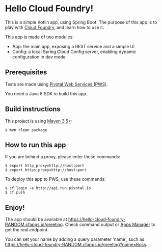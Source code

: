 # Hello Cloud Foundry!

This is a simple Kotlin app, using Spring Boot.
The purpose of this app is to play with [Cloud Foundry](https://www.cloudfoundry.org), and learn how to use it.

This app is made of two modules:
 - App: the main app, exposing a REST service and a simple UI
 - Config: a local Spring Cloud Config server, enabling dynamic configuration in dev mode

## Prerequisites

Tests are made using [Pivotal Web Services (PWS)](https://run.pivotal.io).

You need a Java 8 SDK to build this app.

## Build instructions

This project is using [Maven 3.5+](http://maven.apache.org):
    
    $ mvn clean package

## How to run this app

If you are behind a proxy, please enter these commands:
    
    $ export http_proxy=http://host:port
    $ export https_proxy=http://host:port

To deploy this app to PWS, use these commands:

    $ cf login -a http://api.run.pivotal.io
    $ cf push

## Enjoy!

The app should be available at https://hello-cloud-foundry-RANDOM.cfapps.io/greeting.
Check command output or [Apps Manager](https://console.run.pivotal.io) to get the real endpoint.

You can set your name by adding a query parameter 'name', such as
https://hello-cloud-foundry-RANDOM.cfapps.io/greeting?name=Boss.

